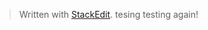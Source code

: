 


> Written with [StackEdit](https://stackedit.io/).
tesing
> testing again!
<!--stackedit_data:
eyJoaXN0b3J5IjpbMTM1NzM0OTU0OV19
-->